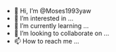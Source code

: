 - 👋 Hi, I’m @Moses1993yaw
- 👀 I’m interested in ...
- 🌱 I’m currently learning ...
- 💞️ I’m looking to collaborate on ...
- 📫 How to reach me ...

<!---
Moses1993yaw/Moses1993yaw is a ✨ special ✨ repository because its `README.md` (this file) appears on your GitHub profile.
You can click the Preview link to take a look at your changes.
--->
